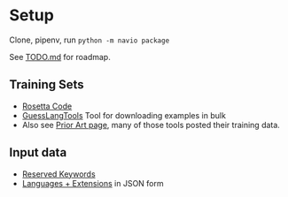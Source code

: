 # Setup
Clone, pipenv, run `python -m navio package`

See [TODO.md](TODO.md) for roadmap.

## Training Sets
- [Rosetta Code](http://www.rosettacode.org/wiki/Rosetta_Code)
- [GuessLangTools](https://github.com/yoeo/guesslangtools)  Tool for downloading examples in bulk
- Also see [Prior Art page](prior_art.md), many of those tools posted their training data.

## Input data
- [Reserved Keywords](https://github.com/matthewdeanmartin/Reserved-Key-Words-list-of-various-programming-languages)
- [Languages + Extensions](https://gist.github.com/aymen-mouelhi/82c93fbcd25f091f2c13faa5e0d61760) in JSON form
